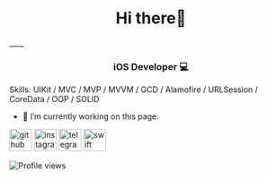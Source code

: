 <h1 align="center">Hi there👋</h1>
____
<h3 align="center">iOS Developer 💻</h3>

Skills: UIKit / MVC / MVP / MVVM / GCD / Alamofire / URLSession / CoreData / OOP / SOLID

- 🔭 I’m currently working on this page. 


[<img src='https://cdn.jsdelivr.net/npm/simple-icons@3.0.1/icons/github.svg' alt='github' height='40'>](https://github.com/reventon399)  [<img src='https://cdn.jsdelivr.net/npm/simple-icons@3.0.1/icons/instagram.svg' alt='instagram' height='40'>](https://www.instagram.com/___losyash___/)  [<img src='https://cdn.jsdelivr.net/npm/simple-icons@3.0.1/icons/telegram.svg' alt='telegram' height='40'>](@alekseevich_alexey)  [<img src='https://cdn.jsdelivr.net/npm/simple-icons@3.0.1/icons/swift.svg' alt='swift' height='40'>](h)  

![Profile views](https://gpvc.arturio.dev/reventon399)  
